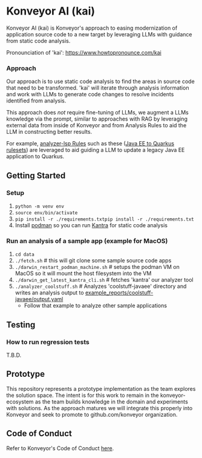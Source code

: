 # Konveyor AI (kai)
Konveyor AI (kai) is Konveyor's approach to easing modernization of application source code to a new target by leveraging LLMs with guidance from static code analysis.

Pronounciation of 'kai': https://www.howtopronounce.com/kai

### Approach
Our approach is to use static code analysis to find the areas in source code that need to be transformed.  'kai' will iterate through analysis information and work with LLMs to generate code changes to resolve incidents identified from analysis.

This approach does _not_ require fine-tuning of LLMs, we augment a LLMs knowledge via the prompt, similar to approaches with RAG by leveraging external data from inside of Konveyor and from Analysis Rules to aid the LLM in constructing better results.

For example, [analyzer-lsp Rules](https://github.com/konveyor/analyzer-lsp/blob/main/docs/rules.md) such as these ([Java EE to Quarkus rulesets](https://github.com/konveyor/rulesets/tree/main/default/generated/quarkus)) are leveraged to aid guiding a LLM to update a legacy Java EE application to Quarkus.

## Getting Started

### Setup
1. `python -m venv env`
2. `source env/bin/activate`
3. `pip install -r ./requirements.txtpip install -r ./requirements.txt`
4. Install [podman](https://podman.io/) so you can run [Kantra](https://github.com/konveyor/kantra) for static code analysis

### Run an analysis of a sample app (example for MacOS)
1. `cd data`
2. `./fetch.sh` # this will git clone some sample source code apps
3. `./darwin_restart_podman_machine.sh` # setups the podman VM on MacOS so it will mount the host filesystem into the VM
4. `./darwin_get_latest_kantra_cli.sh` # fetches 'kantra' our analyzer tool
5. `./analyzer_coolstuff.sh` # Analyzes 'coolstuff-javaee' directory and writes an analysis output to [example_reports/coolstuff-javaee/output.yaml](/data/example_reports/coolstuff-javaee/output.yaml)
    * Follow that example to analyze other sample applications

## Testing
### How to run regression tests
T.B.D.

## Prototype
This repository represents a prototype implementation as the team explores the solution space.  The intent is for this work to remain in the konveyor-ecosystem as the team builds knowledge in the domain and experiments with solutions.  As the approach matures we will integrate this properly into Konveyor and seek to promote to github.com/konveyor organization.

## Code of Conduct
Refer to Konveyor's Code of Conduct [here](https://github.com/konveyor/community/blob/main/CODE_OF_CONDUCT.md).
